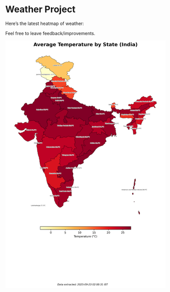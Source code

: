 # Weather Project

Here’s the latest heatmap of weather:

Feel free to leave feedback/improvements.

![India Heatmap](docs/assets/india_heatmap.png?v=D1B1EA)
